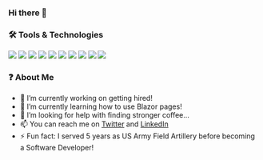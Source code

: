 ### Hi there 👋

### 🛠️ Tools & Technologies
![](https://img.shields.io/badge/OS-Linux-informational?style=plastic&logo=linux&logoColor=white&color=gold)
![](https://img.shields.io/badge/OS-Windows-informational?style=plastic&logo=windows&logoColor=white&color=gold)
![](https://img.shields.io/badge/Editor-VS_Code-informational?style=plastic&logo=visual-studio-code&logoColor=white&color=blue)
![](https://img.shields.io/badge/Code-C_Sharp-informational?style=plastic&logo=c-sharp&logoColor=white&color=green)
![](https://img.shields.io/badge/Code-JavaScript-informational?style=plastic&logo=javascript&logoColor=white&color=green)
![](https://img.shields.io/badge/Code-Node-informational?style=plastic&logo=node.js&logoColor=white&color=green)
![](https://img.shields.io/badge/Code-Python-informational?style=plastic&logo=python&logoColor=white&color=green)
![](https://img.shields.io/badge/Code-Java-informational?style=plastic&logo=java&logoColor=white&color=green)
![](https://img.shields.io/badge/Tools-SQLite-informational?style=plastic&logo=sqlite&logoColor=white&color=orange)
![](https://img.shields.io/badge/Tools-MySQL-informational?style=plastic&logo=mysql&logoColor=white&color=orange)

### ❓ About Me
- 🐝 I’m currently working on getting hired!
- 🌱 I’m currently learning how to use Blazor pages!
- 🤔 I’m looking for help with finding stronger coffee...
- 📫 You can reach me on [Twitter](1) and [LinkedIn](2)
- ⚡ Fun fact: I served 5 years as US Army Field Artillery before becoming a Software Developer!

<!--
**ckn00b/ckn00b** is a ✨ _special_ ✨ repository because its `README.md` (this file) appears on your GitHub profile.
The following is used to create the shields
![](https://img.shields.io/badge/LeftText-RightText-informational?style=plastic&logo=SimpleIcon&logoColor=white&color=blue)
https://simpleicons.org/
-->

<!-- Links -->
[1]: https://twitter.com/ckn00b
[2]: https://linkedin.com/in/cknew
